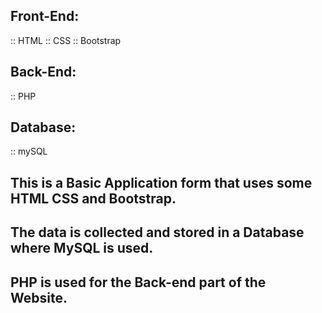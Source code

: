 ## Front-End:
:: HTML
:: CSS
:: Bootstrap
## Back-End:
:: PHP
## Database:
:: mySQL

## This is a Basic Application form that uses some HTML CSS and Bootstrap. 
## The data is collected and stored in a Database where MySQL is used. 
## PHP is used for the Back-end part of the Website.
